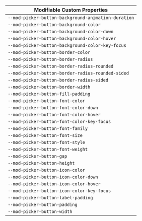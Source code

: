 | Modifiable Custom Properties                        |
| --------------------------------------------------- |
| `--mod-picker-button-background-animation-duration` |
| `--mod-picker-button-background-color`              |
| `--mod-picker-button-background-color-down`         |
| `--mod-picker-button-background-color-hover`        |
| `--mod-picker-button-background-color-key-focus`    |
| `--mod-picker-button-border-color`                  |
| `--mod-picker-button-border-radius`                 |
| `--mod-picker-button-border-radius-rounded`         |
| `--mod-picker-button-border-radius-rounded-sided`   |
| `--mod-picker-button-border-radius-sided`           |
| `--mod-picker-button-border-width`                  |
| `--mod-picker-button-fill-padding`                  |
| `--mod-picker-button-font-color`                    |
| `--mod-picker-button-font-color-down`               |
| `--mod-picker-button-font-color-hover`              |
| `--mod-picker-button-font-color-key-focus`          |
| `--mod-picker-button-font-family`                   |
| `--mod-picker-button-font-size`                     |
| `--mod-picker-button-font-style`                    |
| `--mod-picker-button-font-weight`                   |
| `--mod-picker-button-gap`                           |
| `--mod-picker-button-height`                        |
| `--mod-picker-button-icon-color`                    |
| `--mod-picker-button-icon-color-down`               |
| `--mod-picker-button-icon-color-hover`              |
| `--mod-picker-button-icon-color-key-focus`          |
| `--mod-picker-button-label-padding`                 |
| `--mod-picker-button-padding`                       |
| `--mod-picker-button-width`                         |
